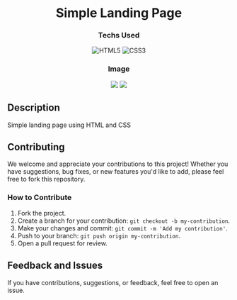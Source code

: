 <div align="center">

  <h1>Simple Landing Page</h1>

  ### Techs Used
  
  ![HTML5](https://img.shields.io/badge/html5-%23E34F26.svg?style=for-the-badge&logo=html5&logoColor=white)
  ![CSS3](https://img.shields.io/badge/css3-%231572B6.svg?style=for-the-badge&logo=css3&logoColor=white)

  ### Image
  
  <img src="https://i.postimg.cc/x8bGM1RX/Captura-de-tela-de-2023-11-22-15-35-00.png">
  <img src="https://i.postimg.cc/6pBjJCcz/Captura-de-tela-de-2023-11-22-15-35-17.png">
  
</div>

## Description

Simple landing page using HTML and CSS

## Contributing

We welcome and appreciate your contributions to this project! Whether you have suggestions, bug fixes, or new features you'd like to add, please feel free to fork this repository.

### How to Contribute

1. Fork the project.
2. Create a branch for your contribution: `git checkout -b my-contribution`.
3. Make your changes and commit: `git commit -m 'Add my contribution'`.
4. Push to your branch: `git push origin my-contribution`.
5. Open a pull request for review.

## Feedback and Issues

If you have contributions, suggestions, or feedback, feel free to open an issue.
